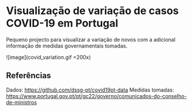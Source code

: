 # Visualização de variação de casos COVID-19 em Portugal

Pequeno projecto para visualizar a variação de novos com a adicional informação de medidas governamentais tomadas.

![image](covid_variation.gif =200x)

## Referências
Dados: https://github.com/dssg-pt/covid19pt-data
Medidas tomadas: https://www.portugal.gov.pt/pt/gc22/governo/comunicados-do-conselho-de-ministros
